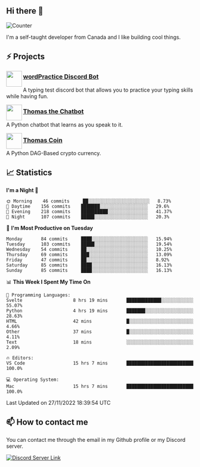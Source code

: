 <h2>Hi there 👋</h2>

![Counter](https://komarev.com/ghpvc/?username=principle105)

<p>I'm a self-taught developer from Canada and I like building cool things.</p>

<h2>⚡ Projects</h2>

<img align="left" src="https://i.imgur.com/BIzs17V.png" width="42" height="42" />
<h3><a target="_blank" href="https://discord.com/application-directory/743183681182498906">wordPractice Discord Bot</a></h3>
<p>A typing test discord bot that allows you to practice your typing skills while having fun.</p>

<img align="left" src="https://i.imgur.com/hA9YF2s.png" width="42" height="42" />
<h3><a href="https://github.com/principle105/thomasthechatbot">Thomas the Chatbot</a></h3>
<p>A Python chatbot that learns as you speak to it.</p>

<img align="left" src="https://i.imgur.com/4FdQpgN.png" width="42" height="42" />
<h3><a href="https://github.com/principle105/thomas-coin">Thomas Coin</a></h3>
<p>A Python DAG-Based crypto currency.</p>

<h2>📈 Statistics</h2>

<!--START_SECTION:waka-->
**I'm a Night 🦉** 

```text
🌞 Morning    46 commits     ██░░░░░░░░░░░░░░░░░░░░░░░   8.73% 
🌆 Daytime    156 commits    ███████░░░░░░░░░░░░░░░░░░   29.6% 
🌃 Evening    218 commits    ██████████░░░░░░░░░░░░░░░   41.37% 
🌙 Night      107 commits    █████░░░░░░░░░░░░░░░░░░░░   20.3%

```
📅 **I'm Most Productive on Tuesday** 

```text
Monday       84 commits     ████░░░░░░░░░░░░░░░░░░░░░   15.94% 
Tuesday      103 commits    █████░░░░░░░░░░░░░░░░░░░░   19.54% 
Wednesday    54 commits     ██░░░░░░░░░░░░░░░░░░░░░░░   10.25% 
Thursday     69 commits     ███░░░░░░░░░░░░░░░░░░░░░░   13.09% 
Friday       47 commits     ██░░░░░░░░░░░░░░░░░░░░░░░   8.92% 
Saturday     85 commits     ████░░░░░░░░░░░░░░░░░░░░░   16.13% 
Sunday       85 commits     ████░░░░░░░░░░░░░░░░░░░░░   16.13%

```


📊 **This Week I Spent My Time On** 

```text
💬 Programming Languages: 
Svelte                   8 hrs 19 mins       █████████████░░░░░░░░░░░░   55.07% 
Python                   4 hrs 19 mins       ███████░░░░░░░░░░░░░░░░░░   28.63% 
HTML                     42 mins             █░░░░░░░░░░░░░░░░░░░░░░░░   4.66% 
Other                    37 mins             █░░░░░░░░░░░░░░░░░░░░░░░░   4.11% 
Text                     18 mins             ░░░░░░░░░░░░░░░░░░░░░░░░░   2.09%

🔥 Editors: 
VS Code                  15 hrs 7 mins       █████████████████████████   100.0%

💻 Operating System: 
Mac                      15 hrs 7 mins       █████████████████████████   100.0%

```


 Last Updated on 27/11/2022 18:39:54 UTC
<!--END_SECTION:waka-->

<h2>📫 How to contact me</h2>

You can contact me through the email in my Github profile or my Discord server.

[![Discord Server Link](https://dcbadge.vercel.app/api/server/DHnk46C)](https://discord.gg/DHnk46C)

